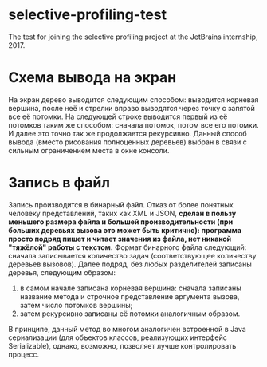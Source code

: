 # selective-profiling-test
The test for joining the selective profiling project at the JetBrains internship, 2017.

# Схема вывода на экран
На экран дерево выводится следующим способом: выводится корневая вершина, после неё и стрелки вправо выводятся через точку с запятой все её потомки.
На следующей строке выводится первый из её потомков таким же способом: сначала потомок, потом все его потомки.
И далее это точно так же продолжается рекурсивно.
Данный способ вывода (вместо рисования полноценных деревьев) выбран в связи с сильным ограничением места в окне консоли.

# Запись в файл
Запись производится в бинарный файл. Отказ от более понятных человеку представлений, таких как XML и JSON, **сделан в пользу меньшего размера файла и большей производительности (при больших деревьях вызова это может быть критично):
программа просто подряд пишет и читает значения из файла, нет никакой "тяжёлой" работы с текстом.**
Формат бинарного файла следующий: сначала записывается количество задач (соответствующее количеству деревьев вызовов).
Далее подряд, без любых разделителей записаны деревья, следующим образом:
1) в самом начале записана корневая вершина: сначала записаны название метода и строчное представление аргумента вызова, затем число потомков вершины;
2) затем рекурсивно записаны её потомки аналогичным образом.

В принципе, данный метод во многом аналогичен встроенной в Java сериализации (для объектов классов, реализующих интерфейс Serializable), однако, возможно, позволяет лучше контролировать процесс.
